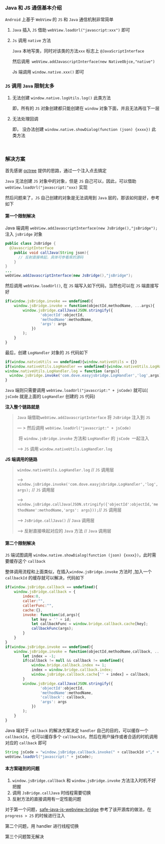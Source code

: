 ### Java 和 JS 通信基本介绍

`Android` 上基于 `WebView` 的 `JS` 和 `Java` 通信机制非常简单

1. `Java` 插入 `JS` 借助 `webView.loadUrl("javascript:xxx")` 即可

2. `Js` 调用 `native` 方法

   `Java` 本地写类，同时对该类的方法`xxx` 标志上 `@JavaScriptInterface `

   然后调用` webView.addJavascriptInterface(new NativeObjce,"native")`

   Js 端调用 `window.native.xxx()` 即可



### `JS` 调用 `Java` 限制太多

1. 无法创建  `window.native.logUtils.log()` 此类方法

   即，所有的 `JS` 对象创建都只能创建在 `window` 对象下面，并且无法再往下一层

2. 无法处理回调

   即， 没办法创建 `window.native.showDialog(function (json) {xxxx})` 此类方法

   ​

### 解决方案

首先感谢 [octree](https://github.com/octree/OCTWebViewBridge) 提供的思路，通过一个注入点去搞定

`Java` 无法创建 `JS` 对象中的对象，但是 `JS` 自己可以，因此，可以借助 `webView.loadUrl("javascript:"xxx)` 实现

然后问题来了，`JS` 自己创建的对象是无法调用到 `Java` 层的，那该如何是好，参考如下



#### 第一个限制解决

Java 端调用 `webView.addJavascriptInterface(new JsBridge(),"jsBridge");`  注入 `jsBridge` 对象

```java
public class JsBridge {
  @JavascriptInterface
    public void callJava(String json){
      // 反射直接唤起，具体可参看库的源码
    }
}
...
webView.addJavascriptInterface(new JsBridge(),"jsBridge");
```

然后调用 `webView.loadUrl()`, 在 `JS` 端写入如下代码，当然也可以在 `JS` 端直接写好

```javascript
if(window.jsBridge.invoke == undefined){
    window.jsBridge.invoke = function(objectId,methodName, ...args){
        window.jsBridge.callJava(JSON.stringify({
                'objectId':objectId,
                'methodName':methodName,
                'args': args
            })
        );
    }
}
```

最后，创建 `LogHandler` 对象的 `JS` 代码如下

```javascript
if(window.natvieUtils == undefined){window.nativeUtils = {}}
if(window.nativeUtils.LogHandler == undefined){window.nativeUtils.LogHandler = {}}
window.nativeUtils.LogHandler.log = function (args){
  window.jsBridge.invoke('com.dove.easyjsbridge.LogHandler','log',args);
}
```

`Java` 端则只需要调用 `webView.loadUrl("javascript:" + jsCode)` 就可以( `jsCode` 就是上面的 `LogHandler` 创建的 `JS` 代码)



**注入整个链路就是**

> `Java` 端借助`webView.addJavascriptInterface` 将 `JsBridge` 注入到 `JS `
>
> — > 然后调用 `webView.loadUrl("javascript:" + jsCode)` 
>
> ​	将 `window.jsBridge.invoke` 方法和 `LogHandler` 的 `jsCode `一起注入
>
> —> `JS` 调用 `window.nativeUtils.LogHandler.log `



**JS 端调用的链路**

>`window.nativeUtils.LogHandler.log` // `JS` 调用层
>
>—> `window.jsBridge.invoke('com.dove.easyjsbridge.LogHandler','log',args);` // `JS` 调用层
>
>—> `window.jsBridge.callJava(JSON.stringify({'objectId':objectId,'methodName':methodName,'args': args}));`// `JS` 调用层
>
>—> `JsBridge.callJava()` // `Java` 调用层
>
> —> 反射直接唤起对应的 `Java` 方法  // `Java` 调用层





#### 第二个限制解决

`JS` 端试图调用 `window.native.showDialog(function (json) {xxxx})`，此时需要缓存这个 `callback`

整体调用流程和上面类似，在插入`window.jsBridge.invoke` 方法时  ,加入一个 `callbackId` 的缓存就可以解决，代码如下

```javascript
if(window.jsBridge.callback == undefined){
    window.jsBridge.callback = {
        index:0,
        caller:"",
        callerFunc:"",
        cache:{},
        invoke: function(id,args){
            let key = '' + id;
            let callbackFunc = window.bridge.callback.cache[key];
            callbackFunc(args);
        }
    }
}
if(window.jsBridge.invoke == undefined){
    window.jsBridge.invoke = function(objectId,methodName,callback, ...args){
        let index = -1;
        if(callback != null && callback != undefined){
            window.bridge.callback.index += 1;
            index = window.bridge.callback.index;
            window.jsBridge.callback.cache['' + index] = callback;  
        }  
        window.jsBridge.callJava(JSON.stringify({
                'objectId':objectId,
                'methodName':methodName,
                'callback': callback,
                'args': args
            })
        );
    }
}
```



Java 端对于 `callback` 的解决方案决定 `handler` 自己的目的，可以缓存一个 `callbackId`，也可以缓存多个 `callbackId`，然后在用户操作或者合适的时机调用对应的 `callback` 即可

```java
String jsCode = "window.jsBridge.callback.invoke(" + callbackId +"," + args +")"
webView.loadUrl("javascript:" + jsCode);
```





#### 本方案碰到的问题

1. `window.jsBridge.callback` 和 `window.jsBridge.invoke` 方法注入时机不好把握
2. 调用 `JsBridge.callJava` 时线程需要切换
3. 反射方法的直接调用有一定性能问题

对于第一个问题，[safe-java-js-webview-bridge](https://github.com/pedant/safe-java-js-webview-bridge) 参考了该开源库的做法，在 `progress > 25` 的时候进行注入

第二个问题，用 handler 进行线程切换

第三个问题暂无解决





